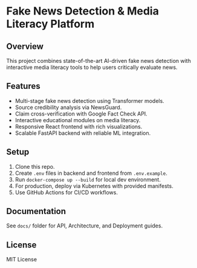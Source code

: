 # Fake News Detection & Media Literacy Platform

## Overview

This project combines state-of-the-art AI-driven fake news detection with interactive media literacy tools to help users critically evaluate news.

## Features

- Multi-stage fake news detection using Transformer models.
- Source credibility analysis via NewsGuard.
- Claim cross-verification with Google Fact Check API.
- Interactive educational modules on media literacy.
- Responsive React frontend with rich visualizations.
- Scalable FastAPI backend with reliable ML integration.

## Setup

1. Clone this repo.
2. Create `.env` files in backend and frontend from `.env.example`.
3. Run `docker-compose up --build` for local dev environment.
4. For production, deploy via Kubernetes with provided manifests.
5. Use GitHub Actions for CI/CD workflows.

## Documentation

See `docs/` folder for API, Architecture, and Deployment guides.

## License

MIT License
